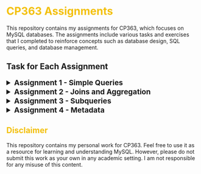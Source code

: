# <span style="color:#f3c00c;">CP363 Assignments</span>

This repository contains my assignments for CP363, which focuses on MySQL databases. The assignments include various tasks and exercises that I completed to reinforce concepts such as database design, SQL queries, and database management.

## Task for Each Assignment

<details>
<summary style="font-weight:bold; font-size:1.2rem;">Assignment 1 - Simple Queries</summary>
<ol>
    <li>Selects all rows from the broad table sorted by the broad category description.</li>
    <li>Selects rows from the broad table that start with the word 'Military' sorted by the broad category description.</li>
    <li>Selects rows from the broad table that contain the word 'Military' sorted by the broad category description. (This is not the same query as the previous task.)</li>
    <li>Selects the publication title and authors for all rows in the pub table sorted by the publication title.</li>
    <li>Selects the publication title for rows in the pub table for member William Bain sorted by the publication title.</li>
    <li>Selects the publication title of books in the pub table sorted by the publication title.</li>
    <li>Selects the publication title of books in the pub table written by Allan English sorted by the publication title.
        <ul>
            <li>Note: "Written by" in this context means that Allan English owns the books listed in the sense that it is his member ID given in the publication tuple, not that his name appears in the pubAuthors attribute.</li>
        </ul>
    </li>
    <li>Selects the broad category description for rows in the vMemberBroad view for Terry Copp sorted by the broad category description.</li>
    <li>Selects the member surname and forename for rows in the vMemberBroad table for the broad category Military History sorted by the member surname then forename.</li>
    <li>Selects all rows from the narrow table sorted by the narrow category description then the broad category ID.</li>
    <li>Selects the broad and narrow descriptions for all rows from the vBroadNarrow view sorted by broad category description then the narrow category description.</li>
    <li>Selects the narrow category descriptions for rows in the vBroadNarrow view for the broad category Military History sorted by the narrow category description.</li>
</ol>
</details>

<details>
<summary style="font-weight:bold; font-size:1.2rem;">Assignment 2 - Joins and Aggregation</summary>
<ol>
    <li>Selects the full member name, the full publication type, and the publication title for all members, sorted by the full member name, then the full publication type, then the publication title.</li>
    <li>Selects the full member name, the full publication type, and the publication title for members associated with Laurier, sorted by the full member name.</li>
    <li>Selects the full member name and the publication title for conference papers with the word 'Nuclear' in the title, sorted by the publication title.</li>
    <li>Selects the publication title and the full publication type for William Bain, sorted by the publication title.</li>
    <li>Selects the full member name and the number of publications for each member, sorted by the full member name. (Hint: some members have no publications, but we still want the count for them).</li>
    <li>Selects the full member name and the number of books for each member, sorted by the full member name. (Hint: some members have no books, but we still want the count for them).</li>
    <li>Selects the full publication type and the number of publications for each type, sorted by the full publication type.</li>
    <li>Selects the full member name and the number of broad expertises for each member, sorted by the full member name.</li>
    <li>Selects the broad expertise descriptions and the number of members who have that expertise, sorted by the expertise description.</li>
    <li>Selects the full member name and the number of narrow expertises for each member, sorted by the full member name.</li>
    <li>Selects the narrow expertise descriptions and the number of members who have that expertise, sorted by the expertise description.</li>
    <li>Selects the member full name, the member's narrow expertises, and the broad expertise that the narrow expertises belong to, sorted by the full member name then the narrow expertise description.</li>
</ol>
</details>


<details>
<summary style="font-weight:bold; font-size:1.2rem;">Assignment 3 - Subqueries</summary>
<ol>
    <li>Selects the full member name and the number of publications for each member of each publication type. Name publication type fields books, articles, and papers. Sort the results by the full member name.</li>
    This is an example of a subset of the results:
        <table border="1">
            <tr>
                <th>memberSurname</th>
                <th>memberForename</th>
                <th>books</th>
                <th>articles</th>
                <th>papers</th>
            </tr>
            <tr>
                <td>Bain</td>
                <td>William</td>
                <td>4</td>
                <td>2</td>
                <td>0</td>
            </tr>
        </table>
    <li>Selects the full member name and the number of broad and narrow expertises for each member. Name these expertise count fields broadCount and narrowCount. Sort the results by the full member name.</li>
    This is an example of a subset of the results:
        <table border="1">
            <tr>
                <th>memberSurname</th>
                <th>memberForename</th>
                <th>broadCount</th>
                <th>narrowCount</th>
            </tr>
            <tr>
                <td>Bedeski</td>
                <td>Robert</td>
                <td>6</td>
                <td>5</td>
            </tr>
            </table>
    <li>Selects the full member name and narrow expertise descriptions for members who have a narrow expertise in the Environmental Security broad category, but who have not declared that they have a broad expertise in the Environmental Security. Sort the results by the full member name.</li>
    <li>There are members who have a certain narrow expertise but who have not declared that they have the matching broad expertise. For example, Alistair D. Edgar has a narrow expertise in the Second World War, but does not claim to have a broad expertise in Military History, which is the category that Second World War belongs to.</li>
    <li>Selects the full member name and broad expertise descriptions for members who do not have publications. Sort the results by the full member name and then broad expertise description.</li>
    <li>Selects the full member name and publication count for all members with four or more publications. Name the publication count pubCount. Sort the results by the full member name. You must do this with a subquery and not with the HAVING clause.</li>
    <li>Selects the narrow expertise descriptions of all narrow expertises that are not held by any member. Sort the results by the narrow expertise description.</li>
    <li>Selects the broad expertise descriptions of all broad expertises that are not held by any member. Sort the results by the broad expertise description.</li>
    <li>Selects the full member name and broad expertise count for all members with eight or more broad expertises. Name the broad expertise count broadCount. Sort the results by the full member name. You must do this with a subquery and not with the HAVING clause.</li>
    <li>Selects the full member name and narrow expertise count for all members with thirty or more narrow expertises. Name the narrow expertise count narrowCount. Sort the results by the full member name. You must do this with a subquery and not with the HAVING clause.</li>
    <li>Selects the broad expertise description for all broad expertises that do not have any associated narrow expertises. Sort the results by the broad expertise description.</li>
</ol>
</details>


<details>
<summary style="font-weight:bold; font-size:1.2rem;">Assignment 4 - Metadata</summary>
<ol>
    <li>Selects the TABLE_NAME, TABLE_TYPE, TABLE_ROWS, and TABLE_COMMENT attributes from the TABLES table. Sort the results by the table name.</li>
    This is an example of a subset of the results:
         <table border="1">
            <tr>
                <th>TABLE_NAME</th>
                <th>TABLE_TYPE</th>
                <th>TABLE_ROWS</th>
                <th>TABLE_COMMENT</th>
            </tr>
            <tr>
                <td>broad</td>
                <td>BASE TABLE</td>
                <td>19</td>
                <td>Contains broad categories of security expertise.</td>
            </tr>
        </table>
    <li>Selects the TABLE_NAME, TABLE_TYPE, TABLE_ROWS, and TABLE_COMMENT attributes from the TABLES table for tables with 100 or more rows. Sort the results by the table name.</li>
    <li>Selects the TABLE_NAME, IS_NULLABLE, COLUMN_NAME, and DATA_TYPE attributes from the COLUMNS table. Sort the results by the table name and then column name.</li>
    <li>Selects the TABLE_NAME, COLUMN_NAME, and DATA_TYPE attributes from the COLUMNS table for nullable columns. Sort the results by the table name and then column name.</li>
    <li>Selects the CONSTRAINT_NAME, TABLE_NAME, and CONSTRAINT_TYPE attributes from the TABLE_CONSTRAINTS table. Sort the results by the constraint name and then table name.</li>
    <li>Selects the CONSTRAINT_NAME and TABLE_NAME attributes from the TABLE_CONSTRAINTS table for UNIQUE constraints. Sort the results by the constraint name and then table name.</li>
    <li>Selects the CONSTRAINT_NAME, UPDATE_RULE, DELETE_RULE, TABLE_NAME, and REFERENCED_TABLE_NAME attributes from the TABLE_CONSTRAINTS REFERENTIAL_CONSTRAINTS table. Sort the results by the constraint name, then table name, then referenced table name.</li>
    <li>Selects the CONSTRAINT_NAME, UPDATE_RULE, TABLE_NAME, and REFERENCED_TABLE_NAME attributes from the TABLE_CONSTRAINTS REFERENTIAL_CONSTRAINTS table for constraints whose delete rule is not CASCADE. Sort the results by the constraint name, then table name, then referenced table name.</li>
    <li>Selects the CONSTRAINT_NAME, TABLE_NAME, COLUMN_NAME, REFERENCED_TABLE_NAME, and REFERENCED_COLUMN_NAME attributes from the KEY_COLUMN_USAGE table. Sort the results by the table name and then column name.</li>
    <li>Selects the TABLE_NAME, COLUMN_NAME, REFERENCED_TABLE_NAME, and REFERENCED_COLUMN_NAME attributes from the KEY_COLUMN_USAGE table for primary keys only. Sort the results by the table name and then column name.</li>
</ol>

</details>

## <span style="color:#f3c00c;">Disclaimer</span>  
This repository contains my personal work for CP363. Feel free to use it as a resource for learning and understanding MySQL. However, please do not submit this work as your own in any academic setting. I am not responsible for any misuse of this content.